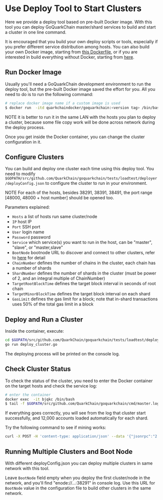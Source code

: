 # Use Deploy Tool to Start Clusters

Here we provide a deploy tool based on pre-built Docker image. With this tool you can deploy GoQuarkChain master/shard 
services to build and start a cluster in one line command. 

It is encouraged that you build your own deploy scripts or tools, especially if you prefer different service distribution 
among hosts.  You can also build your own Docker image, starting from [this Dockerfile](../Dockerfile), or if you are 
interested in build everything without Docker, starting from [here](../../../README.md#development-setup). 

## Run Docker Image

Usually you'll need a GoQuarkChain development environment to run the deploy tool, but the pre-built Docker image 
saved the effort for you. All you need to do is to run the following command:

```bash
# replace docker image name if a custom image is used
$ docker run  -itd quarkchaindocker/goquarkchain:<version tag> /bin/bash 
```
NOTE it is better to run it in the same LAN with the hosts you plan to deploy a cluster, because some file copy work 
will be done across network during the deploy process. 

Once you get inside the Docker container, you can change the cluster configuration in it.

## Configure Clusters

You can build and deploy one cluster each time using this deploy tool. You need to modify 
`$GOPATH/src/github.com/QuarkChain/goquarkchain/tests/loadtest/deployer/deployConfig.json` 
to configure the cluster to run in your environment. 

NOTE For each of the hosts, besides 38291, 38391, 38491, the port range [48000, 48000 + host number] should be opened too.

Parameters explained:
- `Hosts` a list of hosts run same cluster/node
- `IP` host IP
- `Port` SSH port
- `User` login name
- `Password` password
- `Service` which service(s) you want to run in the host, can be "master", "slave", or "master,slave"
- `BootNode` bootnode URL to discover and connect to other clusters, refer to [here](#running-multiple-clusters-and-boot-node) 
for detail
- `ChainNumber` defines the number of chains in the cluster, each chain has a number of shards 
- `ShardNumber` defines the number of shards in the cluster (must be power of 2, and an integral multiple of ChainNumber)
- `TargetRootBlockTime` defines the target block interval in seconds of root chain
- `TargetMinorBlockTime` defines the target block interval on each shard
- `GasLimit` defines the gas limit for a block; note that in-shard transactions uses 50% of the total gas limit in a block

## Deploy and Run a Cluster
Inside the container, execute:
```bash
cd $GOPATH/src/github.com/QuarkChain/goquarkchain/tests/loadtest/deployer
go run deploy_cluster.go
```

The deploying process will be printed on the console log. 
## Check Cluster Status

To check the status of the cluster, you need to enter the Docker container on the target hosts and check the service log:
```bash
# enter the container
docker exec  -it bjqkc /bin/bash
$ tail -f $GOPATH/src/github.com/QuarkChain/goquarkchain/cmd/master.log
```
If everything goes correctly, you will see from the log that cluster start successfully, and 12,000 accounts loaded 
automatically for each shard.

Try the following command to see if mining works:
```bash
curl -X POST -H 'content-type: application/json' --data '{"jsonrpc":"2.0","method":"setMining","params":[true],"id":0}' http://127.0.0.1:38491
```
## Running Multiple Clusters and Boot Node
With different deployConfig.json you can deploy multiple clusters in same network with this tool. 

Leave `BootNode` field empty when you deploy the first cluster/node in the network, and you'll find 
"enode://...:38291" in console log. Use this URL for `BootNode` value in the configuration file to build other clusters 
in the same network.

